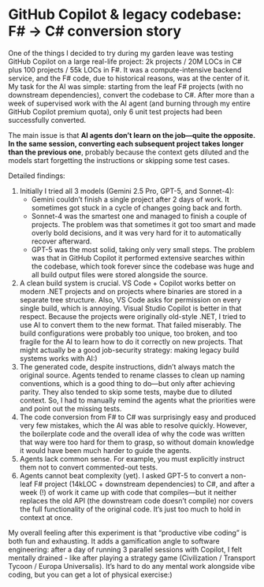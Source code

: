 # GitHub Copilot & legacy codebase: F# -> C# conversion story

One of the things I decided to try during my garden leave was testing GitHub Copilot on a large real-life project: 2k projects / 20M LOCs in C# plus 100 projects / 55k LOCs in F#. It was a compute-intensive backend service, and the F# code, due to historical reasons, was at the center of it. My task for the AI was simple: starting from the leaf F# projects (with no downstream dependencies), convert the codebase to C#. After more than a week of supervised work with the AI agent (and burning through my entire GitHub Copilot premium quota), only 6 unit test projects had been successfully converted.

The main issue is that **AI agents don’t learn on the job—quite the opposite. In the same session, converting each subsequent project takes longer than the previous one**, probably because the context gets diluted and the models start forgetting the instructions or skipping some test cases.

Detailed findings:

1. Initially I tried all 3 models (Gemini 2.5 Pro, GPT-5, and Sonnet-4):
    * Gemini couldn’t finish a single project after 2 days of work. It sometimes got stuck in a cycle of changes going back and forth.
    * Sonnet-4 was the smartest one and managed to finish a couple of projects. The problem was that sometimes it got too smart and made overly bold decisions, and it was very hard for it to automatically recover afterward.
    * GPT-5 was the most solid, taking only very small steps. The problem was that in GitHub Copilot it performed extensive searches within the codebase, which took forever since the codebase was huge and all build output files were stored alongside the source.
2. A clean build system is crucial. VS Code + Copilot works better on modern .NET projects and on projects where binaries are stored in a separate tree structure. Also, VS Code asks for permission on every single build, which is annoying. Visual Studio Copilot is better in that respect. Because the projects were originally old-style .NET, I tried to use AI to convert them to the new format. That failed miserably. The build configurations were probably too unique, too broken, and too fragile for the AI to learn how to do it correctly on new projects. That might actually be a good job-security strategy: making legacy build systems works with AI:)
3. The generated code, despite instructions, didn’t always match the original source. Agents tended to rename classes to clean up naming conventions, which is a good thing to do—but only after achieving parity. They also tended to skip some tests, maybe due to diluted context. So, I had to manually remind the agents what the priorities were and point out the missing tests.
4. The code conversion from F# to C# was surprisingly easy and produced very few mistakes, which the AI was able to resolve quickly. However, the boilerplate code and the overall idea of why the code was written that way were too hard for them to grasp, so without domain knowledge it would have been much harder to guide the agents.
5. Agents lack common sense. For example, you must explicitly instruct them not to convert commented-out tests.
6. Agents cannot beat complexity (yet). I asked GPT-5 to convert a non-leaf F# project (14kLOC + downstream dependencies) to C#, and after a week (!) of work it came up with code that compiles—but it neither replaces the old API (the downstream code doesn’t compile) nor covers the full functionality of the original code. It’s just too much to hold in context at once.

My overall feeling after this experiment is that “productive vibe coding” is both fun and exhausting. It adds a gamification angle to software engineering: after a day of running 3 parallel sessions with Copilot, I felt mentally drained - like after playing a strategy game (Civilization / Transport Tycoon / Europa Universalis). It’s hard to do any mental work alongside vibe coding, but you can get a lot of physical exercise:)
